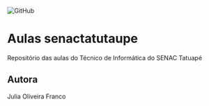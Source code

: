![GitHub](https://img.shields.io/github/license/JuliaOliFranco/senactatuape)
# Aulas senactatutaupe
Repositório das aulas do Técnico de Informática do SENAC Tatuapé
## Autora
Julia Oliveira Franco
